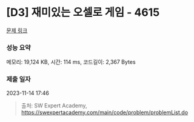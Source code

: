 # [D3] 재미있는 오셀로 게임 - 4615 

[문제 링크](https://swexpertacademy.com/main/code/problem/problemDetail.do?contestProbId=AWQmA4uK8ygDFAXj) 

### 성능 요약

메모리: 19,124 KB, 시간: 114 ms, 코드길이: 2,367 Bytes

### 제출 일자

2023-11-14 17:46



> 출처: SW Expert Academy, https://swexpertacademy.com/main/code/problem/problemList.do
